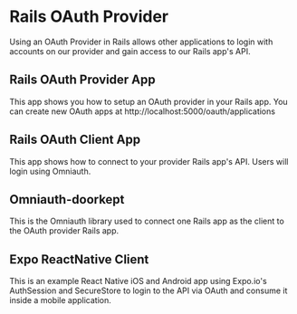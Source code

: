 # Rails OAuth Provider

Using an OAuth Provider in Rails allows other applications to login with accounts on our provider and gain access to our Rails app's API.

## Rails OAuth Provider App

This app shows you how to setup an OAuth provider in your Rails app. You can create new OAuth apps at http://localhost:5000/oauth/applications

## Rails OAuth Client App

This app shows how to connect to your provider Rails app's API. Users will login using Omniauth.

## Omniauth-doorkept

This is the Omniauth library used to connect one Rails app as the client to the OAuth provider Rails app.

## Expo ReactNative Client

This is an example React Native iOS and Android app using Expo.io's AuthSession and SecureStore to login to the API via OAuth and consume it inside a mobile application.
